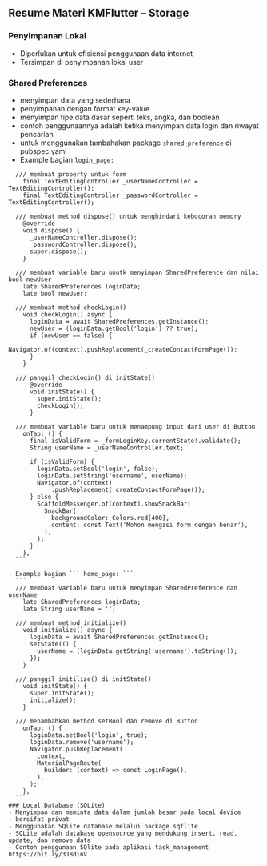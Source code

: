 ## Resume Materi KMFlutter – Storage
### Penyimpanan Lokal
  - Diperlukan untuk efisiensi penggunaan data internet
  - Tersimpan di penyimpanan lokal user

### Shared Preferences
  - menyimpan data yang sederhana
  - penyimpanan dengan format key-value
  - menyimpan tipe data dasar seperti teks, angka, dan boolean
  - contoh penggunaannya adalah ketika menyimpan data login dan riwayat pencarian
  - untuk menggunakan tambahakan package ``` shared_preference ``` di pubspec.yaml
  - Example bagian ``` login_page: ```
  ```
    /// membuat property untuk form
      final TextEditingController _userNameController = TextEditingController();
      final TextEditingController _passwordController = TextEditingController();

    /// membuat method dispose() untuk menghindari kebocoran memory
      @override
      void dispose() {
        _userNameController.dispose();
        _passwordController.dispose();
        super.dispose();
      }

    /// membuat variable baru unutk menyimpan SharedPreference dan nilai bool newUser
      late SharedPreferences loginData;
      late bool newUser;

    /// membuat method checkLogin()
      void checkLogin() async {
        loginData = await SharedPreferences.getInstance();
        newUser = (loginData.getBool('login') ?? true);
        if (newUser == false) {
          Navigator.of(context).pushReplacement(_createContactFormPage());
        }
      }

    /// panggil checkLogin() di initState()
        @override
        void initState() {
          super.initState();
          checkLogin();
        }

    /// membuat variable baru untuk menampung input dari user di Button
      onTap: () {
        final isValidForm = _formLoginKey.currentState!.validate();
        String userName = _userNameController.text;

        if (isValidForm) {
          loginData.setBool('login', false);
          loginData.setString('username', userName);
          Navigator.of(context)
              .pushReplacement(_createContactFormPage());
        } else {
          ScaffoldMessenger.of(context).showSnackBar(
            SnackBar(
              backgroundColor: Colors.red[400],
              content: const Text('Mohon mengisi form dengan benar'),
            ),
          );
        }
      },
    ```

  - Example bagian ``` home_page: ```
    ```
    /// membuat variable baru untuk menyimpan SharedPreference dan userName
      late SharedPreferences loginData;
      late String userName = '';

    /// membuat method initialize()
      void initialize() async {
        loginData = await SharedPreferences.getInstance();
        setState(() {
          userName = (loginData.getString('username').toString());
        });
      }
    
    /// panggil initilize() di initState()
      void initState() {
        super.initState();
        initialize();
      }

    /// menambahkan method setBool dan remove di Button
      onTap: () {
        loginData.setBool('login', true);
        loginData.remove('username');
        Navigator.pushReplacement(
          context,
          MaterialPageRoute(
            builder: (context) => const LoginPage(),
          ),
        );
      },
    ```
### Local Database (SQLite)
- Menyimpan dan meminta data dalam jumlah besar pada local device
- bersifat privat
- Menggunakan SQlite database melalui package sqflite
- SQLite adalah database opensource yang mendukung insert, read, update, dan remove data
- Contoh penggunaan SQlite pada aplikasi task_management https://bit.ly/3J8dinV